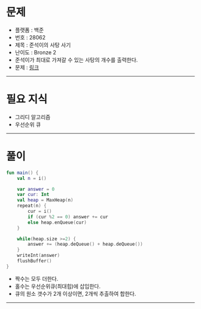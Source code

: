 # 문제
- 플랫폼 : 백준
- 번호 : 28062
- 제목 : 준석이의 사탕 사기
- 난이도 : Bronze 2
- 준석이가 최대로 가져갈 수 있는 사탕의 개수를 출력한다.
- 문제 : <a href="https://www.acmicpc.net/problem/28062" target="_blank">링크</a>

---

# 필요 지식
- 그리디 알고리즘
- 우선순위 큐

---

# 풀이
```kotlin
fun main() {
    val n = i()

    var answer = 0
    var cur: Int
    val heap = MaxHeap(n)
    repeat(n) {
        cur = i()
        if (cur %2 == 0) answer += cur
        else heap.enQueue(cur)
    }

    while(heap.size >=2) {
        answer += (heap.deQueue() + heap.deQueue())
    }
    writeInt(answer)
    flushBuffer()
}
```
- 짝수는 모두 더한다.
- 홀수는 우선순위큐(최대힙)에 삽입한다.
- 큐의 원소 갯수가 2개 이상이면, 2개씩 추출하여 합한다.

---
